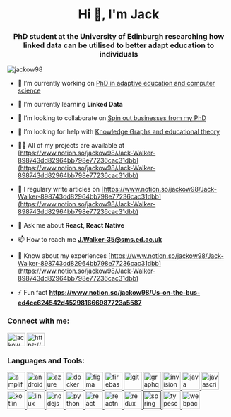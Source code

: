 <h1 align="center">Hi 👋, I'm Jack</h1>
<h3 align="center">PhD student at the University of Edinburgh researching how linked data can be utilised to better adapt education to individuals</h3>

<p align="left"> <img src="https://komarev.com/ghpvc/?username=jackow98&label=Profile%20views&color=0e75b6&style=flat" alt="jackow98" /> </p>

- 🔭 I’m currently working on [PhD in adaptive education and computer science](https://www.notion.so/jackow98/PhD-1094c20dc3ed464ba646efff14db8c39)

- 🌱 I’m currently learning **Linked Data**

- 👯 I’m looking to collaborate on [Spin out businesses from my PhD](https://www.notion.so/jackow98/PhD-1094c20dc3ed464ba646efff14db8c39)

- 🤝 I’m looking for help with [Knowledge Graphs and educational theory](https://www.notion.so/jackow98/PhD-1094c20dc3ed464ba646efff14db8c39)

- 👨‍💻 All of my projects are available at [https://www.notion.so/jackow98/Jack-Walker-898743dd82964bb798e77236cac31dbb](https://www.notion.so/jackow98/Jack-Walker-898743dd82964bb798e77236cac31dbb)

- 📝 I regulary write articles on [https://www.notion.so/jackow98/Jack-Walker-898743dd82964bb798e77236cac31dbb](https://www.notion.so/jackow98/Jack-Walker-898743dd82964bb798e77236cac31dbb)

- 💬 Ask me about **React, React Native**

- 📫 How to reach me **J.Walker-35@sms.ed.ac.uk**

- 📄 Know about my experiences [https://www.notion.so/jackow98/Jack-Walker-898743dd82964bb798e77236cac31dbb](https://www.notion.so/jackow98/Jack-Walker-898743dd82964bb798e77236cac31dbb)

- ⚡ Fun fact **https://www.notion.so/jackow98/Us-on-the-bus-ed4ce624542d452981666987723a5587**

<p align="left">
<h3 align="left">Connect with me:</h3>
<a href="https://twitter.com/jackow_98" target="blank"><img align="center" src="https://cdn.jsdelivr.net/npm/simple-icons@3.0.1/icons/twitter.svg" alt="jackow_98" height="30" width="40" /></a>
<a href="https://linkedin.com/in/https://www.linkedin.com/in/jackwalker1998/" target="blank"><img align="center" src="https://cdn.jsdelivr.net/npm/simple-icons@3.0.1/icons/linkedin.svg" alt="https://www.linkedin.com/in/jackwalker1998" height="30" width="40" /></a>
</p>

<h3 align="left">Languages and Tools:</h3>
<p align="left"> <a href="https://aws.amazon.com/amplify/" target="_blank"> <img src="https://docs.amplify.aws/assets/logo-dark.svg" alt="amplify" width="40" height="40"/> </a> <a href="https://developer.android.com" target="_blank"> <img src="https://devicons.github.io/devicon/devicon.git/icons/android/android-original-wordmark.svg" alt="android" width="40" height="40"/> </a> <a href="https://azure.microsoft.com/en-in/" target="_blank"> <img src="https://www.vectorlogo.zone/logos/microsoft_azure/microsoft_azure-icon.svg" alt="azure" width="40" height="40"/> </a> <a href="https://www.docker.com/" target="_blank"> <img src="https://devicons.github.io/devicon/devicon.git/icons/docker/docker-original-wordmark.svg" alt="docker" width="40" height="40"/> </a> <a href="https://www.figma.com/" target="_blank"> <img src="https://www.vectorlogo.zone/logos/figma/figma-icon.svg" alt="figma" width="40" height="40"/> </a> <a href="https://firebase.google.com/" target="_blank"> <img src="https://www.vectorlogo.zone/logos/firebase/firebase-icon.svg" alt="firebase" width="40" height="40"/> </a> <a href="https://git-scm.com/" target="_blank"> <img src="https://www.vectorlogo.zone/logos/git-scm/git-scm-icon.svg" alt="git" width="40" height="40"/> </a> <a href="https://graphql.org" target="_blank"> <img src="https://www.vectorlogo.zone/logos/graphql/graphql-icon.svg" alt="graphql" width="40" height="40"/> </a> <a href="https://www.invisionapp.com/" target="_blank"> <img src="https://www.vectorlogo.zone/logos/invisionapp/invisionapp-icon.svg" alt="invision" width="40" height="40"/> </a> <a href="https://www.java.com" target="_blank"> <img src="https://devicons.github.io/devicon/devicon.git/icons/java/java-original-wordmark.svg" alt="java" width="40" height="40"/> </a> <a href="https://developer.mozilla.org/en-US/docs/Web/JavaScript" target="_blank"> <img src="https://devicons.github.io/devicon/devicon.git/icons/javascript/javascript-original.svg" alt="javascript" width="40" height="40"/> </a> <a href="https://kotlinlang.org" target="_blank"> <img src="https://www.vectorlogo.zone/logos/kotlinlang/kotlinlang-icon.svg" alt="kotlin" width="40" height="40"/> </a> <a href="https://www.linux.org/" target="_blank"> <img src="https://devicons.github.io/devicon/devicon.git/icons/linux/linux-original.svg" alt="linux" width="40" height="40"/> </a> <a href="https://nodejs.org" target="_blank"> <img src="https://devicons.github.io/devicon/devicon.git/icons/nodejs/nodejs-original-wordmark.svg" alt="nodejs" width="40" height="40"/> </a> <a href="https://www.python.org" target="_blank"> <img src="https://devicons.github.io/devicon/devicon.git/icons/python/python-original.svg" alt="python" width="40" height="40"/> </a> <a href="https://reactjs.org/" target="_blank"> <img src="https://devicons.github.io/devicon/devicon.git/icons/react/react-original-wordmark.svg" alt="react" width="40" height="40"/> </a> <a href="https://reactnative.dev/" target="_blank"> <img src="https://reactnative.dev/img/header_logo.svg" alt="reactnative" width="40" height="40"/> </a> <a href="https://redux.js.org" target="_blank"> <img src="https://devicons.github.io/devicon/devicon.git/icons/redux/redux-original.svg" alt="redux" width="40" height="40"/> </a> <a href="" target="_blank"> <img src="https://www.vectorlogo.zone/logos/springio/springio-icon.svg" alt="spring" width="40" height="40"/> </a> <a href="https://www.typescriptlang.org/" target="_blank"> <img src="https://devicons.github.io/devicon/devicon.git/icons/typescript/typescript-original.svg" alt="typescript" width="40" height="40"/> </a> <a href="https://webpack.js.org" target="_blank"> <img src="https://devicons.github.io/devicon/devicon.git/icons/webpack/webpack-original.svg" alt="webpack" width="40" height="40"/> </a> </p>
